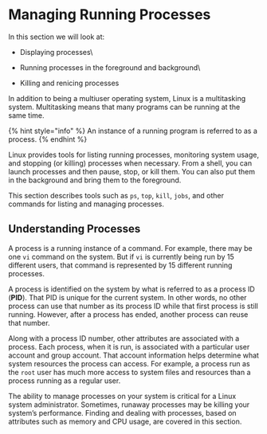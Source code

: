 # Managing Running Processes

&#x20;In this section we will look at:

* Displaying processes\

* Running processes in the foreground and background\

* Killing and renicing processes

In addition to being a multiuser operating system, Linux is a multitasking system. Multitasking means that many programs can be running at the same time.

{% hint style="info" %}
An instance of a running program is referred to as a process.
{% endhint %}

Linux provides tools for listing running processes, monitoring system usage, and stopping (or killing) processes when necessary. From a shell, you can launch processes and then pause, stop, or kill them. You can also put them in the background and bring them to the foreground.

This section describes tools such as `ps`, `top`, `kill`, `jobs`, and other commands for listing and managing processes.



## Understanding Processes

A process is a running instance of a command. For example, there may be one `vi` command on the system. But if `vi` is currently being run by 15 different users, that command is represented by 15 different running processes.

A process is identified on the system by what is referred to as a process ID (**PID**). That PID is unique for the current system. In other words, no other process can use that number as its process ID while that first process is still running. However, after a process has ended, another process can reuse that number.

Along with a process ID number, other attributes are associated with a process. Each process, when it is run, is associated with a particular user account and group account. That account information helps determine what system resources the process can access. For example, a process run as the `root` user has much more access to system files and resources than a process running as a regular user.

The ability to manage processes on your system is critical for a Linux system administrator. Sometimes, runaway processes may be killing your system’s performance. Finding and dealing with processes, based on attributes such as memory and CPU usage, are covered in this section.







